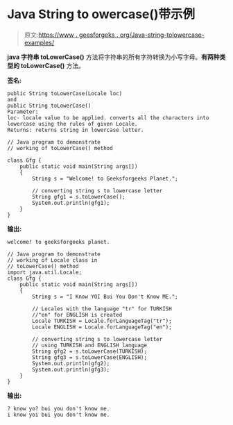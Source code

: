 # Java String to owercase()带示例

> 原文:[https://www . geesforgeks . org/Java-string-tolowercase-examples/](https://www.geeksforgeeks.org/java-string-tolowercase-examples/)

**java 字符串 toLowerCase()** 方法将字符串的所有字符转换为小写字母。**有两种类型的 toLowerCase()** 方法。

**签名:**

```
public String toLowerCase(Locale loc) 
and
public String toLowerCase() 
Parameter:
loc- locale value to be applied. converts all the characters into 
lowercase using the rules of given Locale.  
Returns: returns string in lowercase letter.

```

```
// Java program to demonstrate
// working of toLowerCase() method

class Gfg {
    public static void main(String args[])
    {
        String s = "Welcome! to Geeksforgeeks Planet.";

        // converting string s to lowercase letter
        String gfg1 = s.toLowerCase();
        System.out.println(gfg1);
    }
}
```

**输出:**

```
welcome! to geeksforgeeks planet.

```

```
// Java program to demonstrate
// working of Locale class in
// toLowerCase() method
import java.util.Locale;
class Gfg {
    public static void main(String args[])
    {
        String s = "I Know YOI Bui You Don't Know ME.";

        // Locales with the language "tr" for TURKISH
        //"en" for ENGLISH is created
        Locale TURKISH = Locale.forLanguageTag("tr");
        Locale ENGLISH = Locale.forLanguageTag("en");

        // converting string s to lowercase letter
        // using TURKISH and ENGLISH language
        String gfg2 = s.toLowerCase(TURKISH);
        String gfg3 = s.toLowerCase(ENGLISH);
        System.out.println(gfg2);
        System.out.println(gfg3);
    }
}
```

**输出:**

```
? know yo? bui you don't know me.
i know yoi bui you don't know me.

```